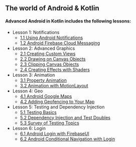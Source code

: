 ## The world of Android & Kotlin

#### Advanced Android in Kotlin includes the following lessons:

- Lesson 1: Notifications
  - [1.1 Using Android Notifications](https://codelabs.developers.google.com/codelabs/advanced-android-kotlin-training-notifications/#0)
  - [1.2 Android Firebase Cloud Messaging](https://codelabs.developers.google.com/codelabs/advanced-android-kotlin-training-notifications-fcm/#0)
- Lesson 2: Advanced Graphics
  - [2.1 Creating Custom Views](https://codelabs.developers.google.com/codelabs/advanced-andoid-kotlin-training-custom-views/#0)
  - [2.2 Drawing on Canvas Objects](https://codelabs.developers.google.com/codelabs/advanced-android-kotlin-training-canvas/#0)
  - [2.3 Clipping Canvas Objects](https://codelabs.developers.google.com/codelabs/advanced-android-kotlin-training-clipping-canvas-objects/#0)
  - [2.4 Creating Effects with Shaders](https://codelabs.developers.google.com/codelabs/advanced-android-kotlin-training-shaders/#0)
- Lesson 3: Animation
  - [3.1 Property Animation](https://codelabs.developers.google.com/codelabs/advanced-android-kotlin-training-property-animation/#0)
  - [3.2 Animation with MotionLayout](https://codelabs.developers.google.com/codelabs/motion-layout/#0)
- Lesson 4: Geo
  - [4.1 Android Google Maps](https://codelabs.developers.google.com/codelabs/advanced-android-kotlin-training-maps/#0)
  - [4.2 Adding Geofencing to Your Map](https://codelabs.developers.google.com/codelabs/advanced-android-kotlin-training-geofencing/#0)
- Lesson 5: Testing and Dependency Injection
  - [5.1 Testing Basics](https://codelabs.developers.google.com/codelabs/advanced-android-kotlin-training-testing-basics/#2)
  - [5.2 Dependency Injection and Test Doubles](https://codelabs.developers.google.com/codelabs/advanced-android-kotlin-training-testing-test-doubles/#0)
  - [5.3 Survey of Testing Topics](https://codelabs.developers.google.com/codelabs/advanced-android-kotlin-training-testing-survey/#0)
- Lesson 6: Login
  - [6.1 Android Login with FirebaseUI](https://codelabs.developers.google.com/codelabs/advanced-android-kotlin-training-login/#0)
  - [6.2 Android Conditional Navigation with Login](https://codelabs.developers.google.com/codelabs/advanced-android-kotlin-training-login-navigation/#0)

